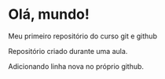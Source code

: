 # Olá, mundo!
 Meu primeiro repositório do curso git e github

 Repositório criado durante uma aula.

 Adicionando linha nova no próprio github.
